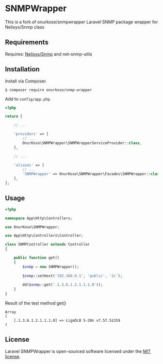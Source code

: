 # SNMPWrapper
This is a fork of onurkose/snmpwrapper
Laravel SNMP package wrapper for Nelisys/Snmp class

## Requirements

Requires: [Nelisys/Snmp](https://github.com/nelisys/snmp) and net-snmp-utils

## Installation
Install via Composer.
```
$ composer require onurkose/snmp-wrapper
```

Add to ```config/app.php```.
```php
<?php

return [

    // ...

    'providers' => [
        // ...
        OnurKose\SNMPWrapper\SNMPWrapperServiceProvider::class,
    ],

    // ...

    'aliases' => [
        // ...
        'SNMPWrapper' => OnurKose\SNMPWrapper\Facades\SNMPWrapper::class,
    ],
];
```

## Usage
```php
<?php

namespace App\Http\Controllers;

use OnurKose\SNMPWrapper;

use App\Http\Controllers\Controller;

class SNMPController extends Controller
{

    public function get()
    {
        $snmp = new SNMPWrapper();
        
        $snmp::setHost('192.168.0.1', 'public', '2c');
        
        dd($snmp::get('.1.3.6.1.2.1.1.1.0'));
    }
}
```

Result of the test method get()

```shell
Array
(
    [.1.3.6.1.2.1.1.1.0] => LigoDLB 5-20n v7.57.51319
)
```

## License
Laravel SNMPWrapper is open-sourced software licensed under the [MIT license](LICENSE).
